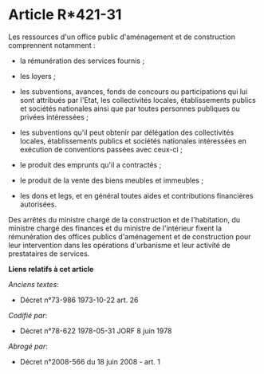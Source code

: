 # Article R*421-31

Les ressources d'un office public d'aménagement et de construction comprennent notamment :

- la rémunération des services fournis ;

- les loyers ;

- les subventions, avances, fonds de concours ou participations qui lui sont attribués par l'Etat, les collectivités locales,
établissements publics et sociétés nationales ainsi que par toutes personnes publiques ou privées intéressées ;

- les subventions qu'il peut obtenir par délégation des collectivités locales, établissements publics et sociétés nationales
intéressées en exécution de conventions passées avec ceux-ci ;

- le produit des emprunts qu'il a contractés ;

- le produit de la vente des biens meubles et immeubles ;

- les dons et legs, et en général toutes aides et contributions financières autorisées.

Des arrêtés du ministre chargé de la construction et de l'habitation, du ministre chargé des finances et du ministre de
l'intérieur fixent la rémunération des offices publics d'aménagement et de construction pour leur intervention dans les
opérations d'urbanisme et leur activité de prestataires de services.

**Liens relatifs à cet article**

_Anciens textes_:

  - Décret n°73-986 1973-10-22 art. 26

_Codifié par_:

  - Décret n°78-622 1978-05-31 JORF 8 juin 1978

_Abrogé par_:

  - Décret n°2008-566 du 18 juin 2008 - art. 1
